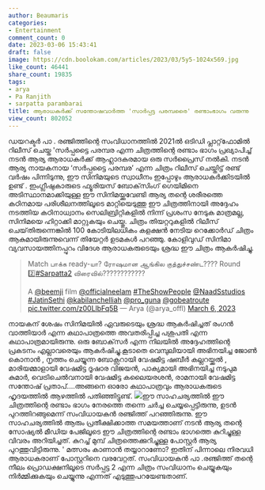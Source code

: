 ```yaml
---
author: Beaumaris
categories:
- Entertainment
comment_count: 0
date: 2023-03-06 15:43:41
draft: false
image: https://cdn.boolokam.com/articles/2023/03/5y5-1024x569.jpg
like_count: 46441
share_count: 19835
tags:
- arya
- Pa Ranjith
- sarpatta parambarai
title: ആരാധകർക്ക് സന്തോഷവാർത്ത 'സാർപ്പട്ട പരമ്പരൈ' രണ്ടാംഭാഗം വരുന്നു
view_count: 802052
---
```


ഡയറക്ടർ പാ . രഞ്ജിത്തിന്റെ സംവിധാനത്തിൽ 2021ൽ ഒടിഡി പ്ലാറ്റ്‌ഫോമിൽ റിലീസ് ചെയ്ത 'സർപ്പട്ടൈ പരമ്പര എന്ന ചിത്രത്തിന്റെ രണ്ടാം ഭാഗം പ്രഖ്യാപിച്ച് നടൻ ആര്യ ആരാധകർക്ക് ആഹ്ലാദകരമായ ഒരു സർപ്രൈസ് നൽകി. നടൻ ആര്യ നായകനായ ‘സർപ്പട്ടൈ പരമ്പര’ എന്ന ചിത്രം റിലീസ് ചെയ്തിട്ട് രണ്ട് വർഷം പിന്നിടുന്നു, ഈ സിനിമയുടെ സ്വാധീനം ഇപ്പോഴും ആരാധകർക്കിടയിൽ ഉണ്ട് . ഇംഗ്ലീഷുകാരുടെ ഫ്യൂരിയസ് ബോക്‌സിംഗ് ഗെയിമിനെ അടിസ്ഥാനമാക്കിയുള്ള ഈ സിനിമയ്ക്കുവേണ്ടി ആര്യ തന്റെ ശരീരത്തെ കഠിനമായ പരിശീലനത്തിലൂടെ മാറ്റിയെടുത്തു ഈ ചിത്രത്തിനായി അദ്ദേഹം നടത്തിയ കഠിനാധ്വാനം സെലിബ്രിറ്റികളിൽ നിന്ന് പ്രശംസ നേടുക മാത്രമല്ല, സിനിമയെ ഹിറ്റാക്കി മാറ്റുകയും ചെയ്തു. ചിത്രം തിയറ്ററുകളിൽ റിലീസ് ചെയ്‌തിരുന്നെങ്കിൽ 100 ​​കോടിയിലധികം കളക്ഷൻ നേടിയ റെക്കോർഡ് ചിത്രം ആകുമായിരുന്നുവെന്ന് തിയേറ്റർ ഉടമകൾ പറഞ്ഞു. കോളിവുഡ് സിനിമാ വ്യവസായത്തിനപ്പുറം വിദേശ ആരാധകരുടെയും ശ്രദ്ധ ഈ ചിത്രം ആകർഷിച്ചു. 

> Match பாக்க ready-யா? ரோஷமான ஆங்கில குத்துச்சண்ட???? Round 2️⃣[#Sarpatta2](https://twitter.com/hashtag/Sarpatta2?src=hash&ref_src=twsrc%5Etfw) விரைவில்????????????
> 
> A [@beemji](https://twitter.com/beemji?ref_src=twsrc%5Etfw) film [@officialneelam](https://twitter.com/officialneelam?ref_src=twsrc%5Etfw) [#TheShowPeople](https://twitter.com/hashtag/TheShowPeople?src=hash&ref_src=twsrc%5Etfw) [@NaadSstudios](https://twitter.com/NaadSstudios?ref_src=twsrc%5Etfw) [#JatinSethi](https://twitter.com/hashtag/JatinSethi?src=hash&ref_src=twsrc%5Etfw) [@kabilanchelliah](https://twitter.com/kabilanchelliah?ref_src=twsrc%5Etfw) [@pro_guna](https://twitter.com/pro_guna?ref_src=twsrc%5Etfw) [@gobeatroute](https://twitter.com/gobeatroute?ref_src=twsrc%5Etfw) [pic.twitter.com/z00LlbFq5B](https://t.co/z00LlbFq5B) — Arya (@arya_offl) [March 6, 2023](https://twitter.com/arya_offl/status/1632723027942346753?ref_src=twsrc%5Etfw)

നായകന് ശേഷം സിനിമയിൽ ഏവരുടെയും ശ്രദ്ധ ആകർഷിച്ചത് രംഗൻ വാത്തിയാർ എന്ന കഥാപാത്രത്തെ അവതരിപ്പിച്ച പശുപതി എന്ന കഥാപാത്രമായിരുന്നു. ഒരു ബോക്‌സർ എന്ന നിലയിൽ അദ്ദേഹത്തിന്റെ പ്രകടനം എല്ലാവരെയും ആകർഷിച്ചു.കൂടാതെ വെമ്പുലിയായി അഭിനയിച്ച ജോൺ കൊനാൻ , നൃത്തം ചെയ്യുന്ന ബോക്സറായി വേഷമിട്ട ഷബീർ കല്ലറയ്ക്കൽ , മാരിയമ്മാളായി വേഷമിട്ട ദൂഷാര വിജയൻ, പാക്യമായി അഭിനയിച്ച നടുപുമ കുമാർ, വെട്രിചെൽവനായി വേഷമിട്ട കലൈയരശൻ, രാമനായി വേഷമിട്ട സന്തോഷ് പ്രതാപ്....അങ്ങനെ ഓരോ കഥാപാത്രവും ആരാധകരുടെ ഹൃദയത്തിൽ ആഴത്തിൽ പതിഞ്ഞിട്ടുണ്ട്. ![](https://cdn.boolokam.com/articles/2023/03/5y5-1024x569.jpg)ഈ സാഹചര്യത്തിൽ ഈ ചിത്രത്തിന്റെ രണ്ടാം ഭാഗം നേരത്തെ തന്നെ ചർച്ച ചെയ്യപ്പെട്ടിരുന്നു, ഉടൻ പുറത്തിറങ്ങുമെന്ന് സംവിധായകൻ രഞ്ജിത്ത് പറഞ്ഞിരുന്നു. ഈ സാഹചര്യത്തിൽ ആരും പ്രതീക്ഷിക്കാത്ത സമയത്താണ് നടൻ ആര്യ തന്റെ സോഷ്യൽ മീഡിയ പേജിലൂടെ ഈ ചിത്രത്തിന്റെ രണ്ടാം ഭാഗത്തെ കുറിച്ചുള്ള വിവരം അറിയിച്ചത്. കുറച്ച് മുമ്പ് ചിത്രത്തെക്കുറിച്ചുള്ള പോസ്റ്റർ ആര്യ പുറത്തുവിട്ടിരുന്നു. ' മത്സരം കാണാൻ തയ്യാറാണോ? ഇതിന് പിന്നാലെ നിരവധി ആരാധകരാണ് പോസ്റ്ററിനെ വരവേറ്റത്. സംവിധായകൻ പാ .രഞ്ജിത്ത് തന്റെ നീലം പ്രൊഡക്ഷനിലൂടെ സർപ്പട്ട 2 എന്ന ചിത്രം സംവിധാനം ചെയ്യുകയും നിർമ്മിക്കുകയും ചെയ്യുന്നു എന്നത് എടുത്തുപറയേണ്ടതാണ്.